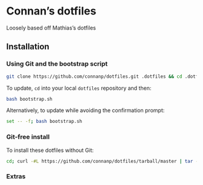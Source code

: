 # Connan’s dotfiles
Loosely based off Mathias’s dotfiles

## Installation

### Using Git and the bootstrap script

```bash
git clone https://github.com/connanp/dotfiles.git .dotfiles && cd .dotfiles && bash bootstrap.sh
```

To update, `cd` into your local `dotfiles` repository and then:

```bash
bash bootstrap.sh
```

Alternatively, to update while avoiding the confirmation prompt:

```bash
set -- -f; bash bootstrap.sh
```

### Git-free install

To install these dotfiles without Git:

```bash
cd; curl -#L https://github.com/connanp/dotfiles/tarball/master | tar -xzv --strip-components 1 --exclude={README.md,bootstrap.sh}
```

### Extras

